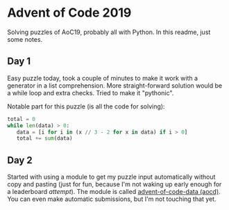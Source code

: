 # Advent of Code 2019
Solving puzzles of AoC19, probably all with Python.
In this readme, just some notes.

## Day 1
Easy puzzle today, took a couple of minutes to make it work
with a generator in a list comprehension. More straight-forward
solution would be a while loop and extra checks. Tried to make
it "pythonic". 

Notable part for this puzzle (is all the code for solving):
``` python
total = 0
while len(data) > 0:
   data = [i for i in (x // 3 - 2 for x in data) if i > 0]
   total += sum(data)
```

## Day 2
Started with using a module to get my puzzle input automatically
without copy and pasting (just for fun, because I'm not waking 
up early enough for a leaderboard *attempt*). The module is 
called [advent-of-code-data (aocd)](https://github.com/wimglenn/advent-of-code-data). 
You can even make automatic submissions, but I'm not touching that yet.

